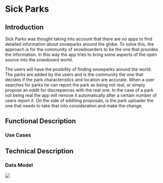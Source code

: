 # Sick Parks

## Introduction

Sick Parks was thought taking into account that there are no apps to find detailed information about snowparks around the globe. To solve this, the approach is for the community of snowboarders to be the one that provides the information. In this way the app tries to bring some aspects of the open source into the snwoboard world.

The users will have the posibility of finding snowparks around the world. The parks are added by the users and is the community the one that decides if the park characteristics and location are accurate. When a user searches for parks he can report the park as being not real, or simply propose an eddit for discrepances with the real one. In the case of a park not being real the app will remove it automatically after a certain number of users report it. On the side of edditing proposals, is the park uploader the one that needs to take that into consideration and make the change.

## Functional Description


### Use Cases

## Technical Description

### Data Model

![](/images/data-model.png)